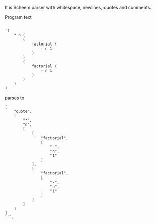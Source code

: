 It is Scheem parser with whitespace, newlines, quotes and comments.

Program text

```

'(
	* n (
		(
			factorial (
				- n 1
			)
		)
		(
			factorial (
				- n 1
			)
		)
	)
)

```

parses to

```
[
	"quote",
	[
		"*",
		"n",
		[
			[
				"factorial",
				[
					"-",
					"n",
					"1"
				]
			],
			[
				"factorial",
				[
					"-",
					"n",
					"1"
				]
			]
		]
	]
]
```.